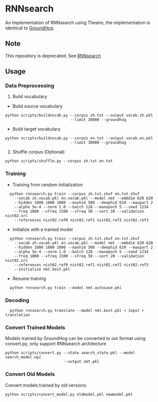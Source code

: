 # RNNsearch
An implementation of RNNsearch using Theano, the implementation is identical
to [GroundHog](https://github.com/lisa-groundhog/GroundHog).

## Note
This repository is deprecated. See [RNNsearch](https://github.com/XMUNLP/RNNsearch)

## Usage

### Data Preprocessing
1. Build vocabulary
  * Build source vocabulary
  ```
  python scripts/buildvocab.py --corpus zh.txt --output vocab.zh.pkl
                               --limit 30000 --groundhog
  ```
  * Build target vocabulary
  ```
  python scripts/buildvocab.py --corpus en.txt --output vocab.en.pkl
                               --limit 30000 --groundhog
  ```
2. Shuffle corpus (Optional)
```
python scripts/shuffle.py --corpus zh.txt en.txt
```

### Training
* Training from random initialization
```
  python rnnsearch.py train --corpus zh.txt.shuf en.txt.shuf
    --vocab zh.vocab.pkl en.vocab.pkl --model nmt --embdim 620 620
    --hidden 1000 1000 1000 --maxhid 500 --deephid 620 --maxpart 2
    --alpha 5e-4 --norm 1.0 --batch 128 --maxepoch 5 --seed 1234
    --freq 1000 --vfreq 1500 --sfreq 50 --sort 20 --validation nist02.src
    --references nist02.ref0 nist02.ref1 nist02.ref2 nist02.ref3
```
* Initialize with a trained model
```
  python rnnsearch.py train --corpus zh.txt.shuf en.txt.shuf
    --vocab zh.vocab.pkl en.vocab.pkl --model nmt --embdim 620 620
    --hidden 1000 1000 1000 --maxhid 500 --deephid 620 --maxpart 2
    --alpha 5e-4 --norm 1.0 --batch 128 --maxepoch 5 --seed 1234
    --freq 1000 --vfreq 1500 --sfreq 50 --sort 20 --validation nist02.src
    --references nist02.ref0 nist02.ref1 nist02.ref2 nist02.ref3
    --initialize nmt.best.pkl
```
* Resume training
```
  python rnnsearch.py train --model nmt.autosave.pkl
```

### Decoding
```
  python rnnsearch.py translate --model nmt.best.pkl < input > translation
```

### Convert Trained Models
Models trained by GroundHog can be converted to our format using convert.py,
only support RNNsearch architecture
```
python scripts/convert.py --state search_state.pkl --model search_model.npz
                          --output nmt.pkl
```

### Convert Old Models
Convert models trained by old versions
```
python scripts/convert_model.py oldmodel.pkl newmodel.pkl
```
